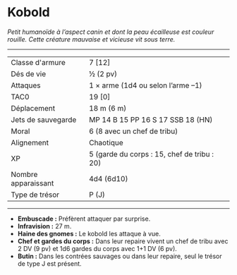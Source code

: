# Kobold


*Petit humanoïde à l’aspect canin et dont la peau écailleuse est couleur
rouille. Cette créature mauvaise et vicieuse vit sous terre.*

-----

|                     |                                             |
| ------------------- | ------------------------------------------- |
| Classe d'armure     | 7 \[12\]                                    |
| Dés de vie          | ½ (2 pv)                                    |
| Attaques            | 1 × arme (1d4 ou selon l’arme –1)           |
| TAC0                | 19 \[0\]                                    |
| Déplacement         | 18 m (6 m)                                  |
| Jets de sauvegarde  | MP 14 B 15 PP 16 S 17 SSB 18 (HN)           |
| Moral               | 6 (8 avec un chef de tribu)                 |
| Alignement          | Chaotique                                   |
| XP                  | 5 (garde du corps : 15, chef de tribu : 20) |
| Nombre apparaissant | 4d4 (6d10)                                  |
| Type de trésor      | P (J)                                       |

-----

  - **Embuscade :** Préfèrent attaquer par surprise.
  - **Infravision :** 27 m.
  - **Haine des gnomes :** Le kobold les attaque à vue.
  - **Chef et gardes du corps :** Dans leur repaire vivent un chef de
    tribu avec 2 DV (9 pv) et 1d6 gardes du corps avec 1+1 DV (6 pv).
  - **Butin :** Dans les contrées sauvages ou dans leur repaire, seul le
    trésor de type J est présent.